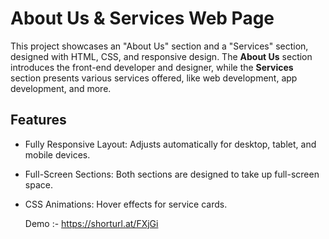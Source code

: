 # About Us & Services Web Page
This project showcases an "About Us" section and a "Services" section, designed with HTML, CSS, and responsive design. The **About Us** section introduces the front-end developer and designer, while the **Services** section presents various services offered, like web development, app development, and more.

## Features
- Fully Responsive Layout: Adjusts automatically for desktop, tablet, and mobile devices.
- Full-Screen Sections: Both sections are designed to take up full-screen space.
- CSS Animations: Hover effects for service cards.
  
  Demo :- https://shorturl.at/FXjGi

